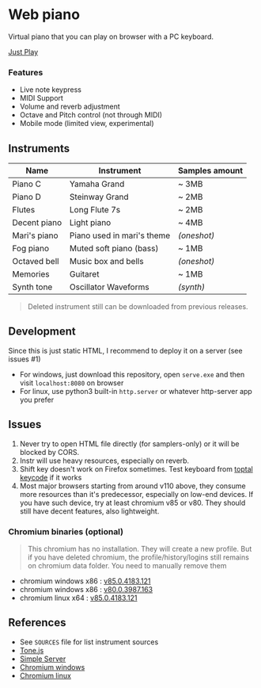 # Web piano
Virtual piano that you can play on browser with a PC keyboard.

[Just Play](https://custap80.github.io/instr)

### Features
- Live note keypress
- MIDI Support
- Volume and reverb adjustment
- Octave and Pitch control (not through MIDI)
- Mobile mode (limited view, experimental)


## Instruments

|Name|Instrument|Samples amount|
|--|--|--|
|Piano C|Yamaha Grand|~ 3MB|
|Piano D|Steinway Grand|~ 2MB|
|Flutes|Long Flute 7s|~ 2MB|
|Decent piano|Light piano|~ 4MB|
|Mari's piano|Piano used in mari's theme|_(oneshot)_|
|Fog piano|Muted soft piano (bass)|~ 1MB|
|Octaved bell|Music box and bells|_(oneshot)_|
|Memories|Guitaret|~ 1MB|
|Synth tone|Oscillator Waveforms|_(synth)_|

> Deleted instrument still can be downloaded from previous releases.


## Development
Since this is just static HTML, I recommend to deploy it on a server (see issues #1)

- For windows, just download this repository, open `serve.exe` and then visit `localhost:8080` on browser
- For linux, use python3 built-in `http.server` or whatever http-server app you prefer


## Issues
1. Never try to open HTML file directly (for samplers-only) or it will be blocked by CORS.
2. Instr will use heavy resources, especially on reverb.
3. Shift key doesn't work on Firefox sometimes. Test keyboard from [toptal keycode](https://www.toptal.com/developers/keycode) if it works
4. Most major browsers starting from around v110 above, they consume more resources than it's predecessor, especially on low-end devices. If you have such device, try at least chromium v85 or v80. They should still have decent features, also lightweight.

### Chromium binaries (optional)
> This chromium has no installation. They will create a new profile. But if you have deleted chromium, the profile/history/logins still remains on chromium data folder. You need to manually remove them
- chromium windows x86 : [v85.0.4183.121](https://github.com/macchrome/winchrome/releases/download/v85.0.4183.121-r782793-Win64/Ungoogled-Chromium-85.0.4183.121-1_Win32.7z)
- chromium windows x86 : [v80.0.3987.163](https://github.com/macchrome/winchrome/releases/download/v80.0.3987.163-r722274-Win64/Ungoogled-Chromium-80.0.3987.163-Win32.7z)
- chromium linux x64 : [v85.0.4183.121](https://github.com/macchrome/linchrome/releases/download/v85.0.4183.121-r782793-portable-ungoogled-Lin64/ungoogled-chromium_85.0.4183.121_1.vaapi_linux.tar.xz)


## References
- See `SOURCES` file for list instrument sources
- [Tone.js](https://github.com/Tonejs/Tone.js)
- [Simple Server](https://github.com/syntaqx/serve)
- [Chromium windows](https://github.com/macchrome/winchrome)
- [Chromium linux](https://github.com/macchrome/linchrome)
